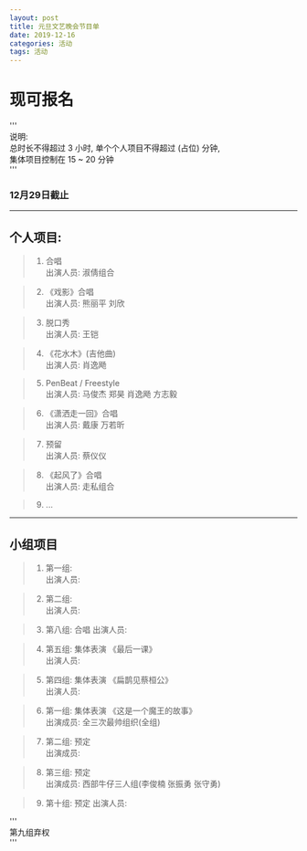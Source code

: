 ```yaml
---
layout: post
title: 元旦文艺晚会节目单
date: 2019-12-16
categories: 活动
tags: 活动 
---
```


# **现可报名**

'''  
说明:    
总时长不得超过 3 小时, 单个个人项目不得超过 (占位) 分钟,   
集体项目控制在 15 ~ 20 分钟  
'''  


### **12月29日截止**  
---  
## **个人项目:**  
> 1. 合唱  
>    出演人员: 淑倩组合  

> 2. 《戏影》合唱  
>    出演人员: 熊丽平	刘欣  

> 3. 脱口秀  
>    出演人员: 王铠  

> 4. 《花水木》(吉他曲)  
>    出演人员: 肖逸飏  

> 5. PenBeat / Freestyle  
>    出演人员: 马俊杰	郑昊	肖逸飏	方志毅  

> 6. 《潇洒走一回》合唱  
>    出演人员: 戴康	万若昕  

> 7. 预留  
>    出演人员: 蔡仪仪  

> 8. 《起风了》合唱  
>    出演人员: 走私组合  

> 9. ...  

***  
## **小组项目**  
> 1. 第一组:   	
>    出演人员:  	

> 2. 第二组:   	
>    出演人员:  	

> 3. 第八组:   	合唱
>    出演人员:  	

> 4. 第五组:		集体表演		《最后一课》  
>    出演人员:  	

> 5. 第四组:		集体表演		《扁鹊见蔡桓公》  
>    出演人员:  	

> 6. 第一组:		集体表演		《这是一个魔王的故事》  
>    出演成员:  	全三次最帅组织(全组)  

> 7. 第二组:		预定  
>    出演成员:  	

> 8. 第三组: 		预定  
>    出演成员:  	西部牛仔三人组(李俊楠 张振勇 张守勇)  

> 9. 第十组: 		预定
>    出演人员:  	

'''  
第九组弃权  
'''  
